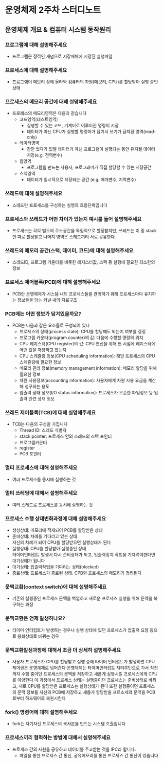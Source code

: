 # 운영체제 2주차 스터디노트

## 운영체제 개요 & 컴퓨터 시스템 동작원리

### 프로그램에 대해 설명해주세요

- 프로그램은 정적인 개념으로 저장매체에 저장된 실행파일

### 프로세스에 대해 설명해주세요

- 프로그램이 메모리 상에 올라와 컴퓨터의 자원(메모리, CPU)를 할당받아 실행 중인 상태

### 프로세스의 메모리 공간에 대해 설명해주세요

- 프로레스의 메모리영역은 다음과 같습니다
  - 코드영역(테스트영역)
    - 실행할 수 있는 코드, 기계어로 이루어진 명령어 저장
    - 데이터가 아닌 CPU가 실행할 명령어가 담겨서 쓰기가 금지된 영역(read-only)
  - 데이터영역
    - 잠깐 썼다가 없앨 데이터가 아닌 프로그램이 실행되는 동안 유지될 데이터 저장(e.g. 전역변수)
  - 힙영역
    - 프로그램을 만드는 사용자, 프로그래머가 직접 할당할 수 있는 저장공간
  - 스택영역
    - 데이터가 일시적으로 저장되는 공간 (e.g. 매개변수, 지역변수)

### 쓰레드에 대해 설명해주세요

- 스레드란 프로세스를 구성하는 실행의 흐름단위입니다

### 프로세스와 쓰레드가 어떤 차이가 있는지 예시를 들어 설명해주세요

- 프로세스는 각각 별도의 주소공간을 독립적으로 할당받지만, 쓰레드는 이 중 stack만 따로 할당받고 나머지 영역은 스레드끼리 서로 공유한다.

### 쓰레드의 메모리 공간(스택, 데이터, 코드)에 대해 설명해주세요

- 스레드ID, 프로그램 카운터를 비롯한 레지스터값, 스택 등 실행에 필요한 최소한의 정보

### 프로세스 제어블록(PCB)에 대해 설명해주세요

- PCB란 운영체제가 시스템 내의 프로세스들을 관리하기 위해 프로세스마다 유지하는 정보들을 담는 커널 내의 자료구조

### PCB에는 어떤 정보가 담겨있을까요?

- PCB는 다음과 같은 요소들로 구성되어 있다
  - 프로세스의 상태(process state): CPU를 할당해도 되는지 여부를 결정
  - 프로그램 카운터(program counter)의 값: 다음에 수행할 명령의 위치
  - CPU 레지스터(CPU register)의 값: CPU 연산을 위해 현 시점에 레지스터에 어떤 값을 저장하고 있는지
  - CPU 스케쥴링 정보(CPU scheduling information): 해당 프로세스의 CPU 스케쥴링에 필요한 정보
  - 메모리 관리 정보(memory management information): 메모리 할당을 위해 필요한 정보
  - 자원 사용정보(accounting information): 사용자에게 자원 사용 요금을 계산해 청구하는 용도
  - 입출력 상태 정보(I/O status information): 프로세스가 오픈한 파일정보 등 입출력 관련 상태 정보

### 쓰레드 제어블록(TCB)에 대해 설명해주세요

- TCB는 다음의 구성을 가집니다
  - Thread ID: 스레드 식별자
  - stack pointer: 프로세스 안의 스레드의 스택 포인터
  - 프로그램카운터
  - register
  - PCB 포인터

### 멀티 프로세스에 대해 설명해주세요

- 여러 프로세스를 동시에 실행하는 것

### 멀티 쓰레딩에 대해서 설명해주세요

- 여러 스레드로 프로세스를 동시에 실행하는 것

### 프로세스 수행 상태변화과정에 대해 설명해주세요

- 생성상태: 메모리에 적재되어 PCB를 할당받은 상태
- 준비상태: 차례를 기다리고 있는 상태  
  자신의 차례가 되어 CPU를 할당받으면 실행상태가 된다
- 실행상태: CPU를 할당받아 실행중인 상태  
  타이머인터럽트 발생시 다시 준비상태가 되고,
  입출력장치 작업을 기다려야한다면 대기상태가 됩니다
- 대기상태: 입출력작업을 기다리는 상태(blocked)
- 종료상태: 프로세스가 종료된 상태. CPB와 프로세스의 메모리가 정리된다

### 문맥교환(context switch)에 대해 설명해주세요

- 기존의 실행중인 프로세스 문맥을 백업하고 새로운 프로세스 실행을 위해 문맥을 복구하는 과정

### 문맥교환은 언제 발생하나요?

- 타이머 인터럽트가 발생하는 경우나 실행 상태에 있던 프로세스가 입출력 요청 등으로 봉쇄상태로 바뀌는 경우

### 문맥교환발생과정에 대해서 조금 더 상세히 설명해주세요

- 사용자 프로세스가 CPU를 할당받고 실행 중에 타이머 인터럽트가 발생하면 CPU 제어권은 운영체제로 넘어간다
  운영체제는 타이머인터럽트 처리루틴으로 가서 직전까지 수행 중이던 프로세스의 문맥을 저장하고 새롭게 실행시킬 프로세스에게 CPU를 이양한다
  이 과정에서 프로세스 상태는 실행중이던 프로세스는 준비상태로 바뀌고, 새로 CPU를 할당받은 프로세스는 실행상태가 된다
  또한 실행중이던 프로세스의 문맥 정보를 자신의 PCB에 저장하고 새롭게 할당받을 프르소세의 문맥을 PCB로부터 하드뒈어로 복원시킨다

### fork() 명령어에 대해 설명해주세요

- fork는 자기자신 프로세스의 복사본을 만드는 시스템 호출입니다

### 프로세스끼리 협력하는 방법에 대해서 설명해주세요

- 프로세스 간의 자원을 공유하고 데이터를 주고받는 것을 IPC라 합니다.
  - 파일을 통한 프로세스 간 통신, 공유메모리를 통한 프로세스 간 통신이 있습니다
